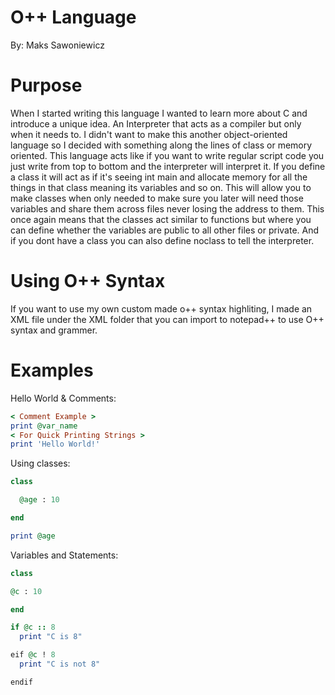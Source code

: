 # O++ Language
By: Maks Sawoniewicz

# Purpose

When I started writing this language I wanted to learn more about C and introduce a unique idea. An Interpreter that acts as a compiler but only when it needs to. I didn't want to make this another object-oriented language so I decided with something along the lines of class or memory oriented. This language acts like if you want to write regular script code you just write from top to bottom and the interpreter will interpret it. If you define a class it will act as if it's seeing int main and allocate memory for all the things in that class meaning its variables and so on. This will allow you to make classes when only needed to make sure you later will need those variables and share them across files never losing the address to them. This once again means that the classes act similar to  functions but where you can define whether the variables are public to all other files or private. And if you dont have a class you can also define noclass to tell the interpreter.

# Using O++ Syntax
If you want to use my own custom made o++ syntax highliting, I made an XML file under the XML folder that you can import to notepad++ to use O++ syntax and grammer.

# Examples

Hello World & Comments:
```ruby
< Comment Example >
print @var_name
< For Quick Printing Strings >
print 'Hello World!'
```
Using classes:
```ruby
class 

  @age : 10

end

print @age
```
Variables and Statements:
```ruby
class 

@c : 10

end

if @c :: 8
  print "C is 8"

eif @c ! 8
  print "C is not 8"

endif
```
